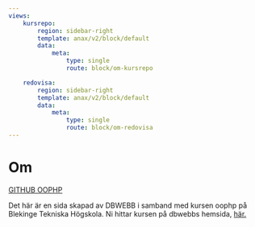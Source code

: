 ```yaml
---
views:
    kursrepo:
        region: sidebar-right
        template: anax/v2/block/default
        data:
            meta:
                type: single
                route: block/om-kursrepo

    redovisa:
        region: sidebar-right
        template: anax/v2/block/default
        data:
            meta:
                type: single
                route: block/om-redovisa
---
```

Om
=========================

<a href="https://github.com/dbwebb-se/oophp">GITHUB OOPHP</a>

Det här är en sida skapad av DBWEBB i samband med kursen oophp på Blekinge Tekniska Högskola. Ni hittar kursen på dbwebbs hemsida, <a href="https://dbwebb.se/kurser/oophp">här.</a>
